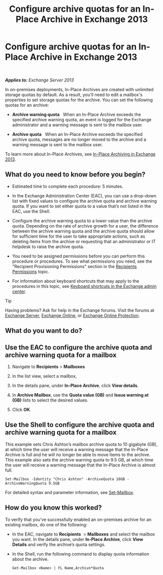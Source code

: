 ﻿---
title: 'Configure archive quotas for an In-Place Archive in Exchange 2013'
TOCTitle: Configure archive quotas for an In-Place Archive in Exchange 2013
ms:assetid: f10e77c7-e1d4-415a-bef9-cb3f00e74c34
ms:mtpsurl: https://technet.microsoft.com/en-us/library/Ee633489(v=EXCHG.150)
ms:contentKeyID: 50470879
ms.date: 12/09/2016
mtps_version: v=EXCHG.150
---

# Configure archive quotas for an In-Place Archive in Exchange 2013

 

_**Applies to:** Exchange Server 2013_


In on-premises deployments, In-Place Archives are created with unlimited storage quotas by default. As a result, you'll need to edit a mailbox's properties to set storage quotas for the archive. You can set the following quotas for an archive:

  - **Archive warning quota**   When an In-Place Archive exceeds the specified archive warning quota, an event is logged for the Exchange administrator and a warning message is sent to the mailbox user.

  - **Archive quota**   When an In-Place Archive exceeds the specified archive quota, messages are no longer moved to the archive and a warning message is sent to the mailbox user.

To learn more about In-Place Archives, see [In-Place Archiving in Exchange 2013](in-place-archiving-in-exchange-2013-exchange-2013-help.md).

## What do you need to know before you begin?

  - Estimated time to complete each procedure: 5 minutes.

  - In the Exchange Administration Center (EAC), you can use a drop-down list with fixed values to configure the archive quota and archive warning quota. If you want to set either quota to a value that’s not listed in the EAC, use the Shell.

  - Configure the archive warning quota to a lower value than the archive quota. Depending on the rate of archive growth for a user, the difference between the archive warning quota and the archive quota should allow for sufficient time for the user to take appropriate actions, such as deleting items from the archive or requesting that an administrator or IT helpdesk to raise the archive quota.

  - You need to be assigned permissions before you can perform this procedure or procedures. To see what permissions you need, see the "Recipient Provisioning Permissions" section in the [Recipients Permissions](recipients-permissions-exchange-2013-help.md) topic.

  - For information about keyboard shortcuts that may apply to the procedures in this topic, see [Keyboard shortcuts in the Exchange admin center](keyboard-shortcuts-in-the-exchange-admin-center-exchange-online-protection-help.md).


> [!TIP]
> Having problems? Ask for help in the Exchange forums. Visit the forums at <A href="https://go.microsoft.com/fwlink/p/?linkid=60612">Exchange Server</A>, <A href="https://go.microsoft.com/fwlink/p/?linkid=267542">Exchange Online</A>, or <A href="https://go.microsoft.com/fwlink/p/?linkid=285351">Exchange Online Protection</A>.



## What do you want to do?

## Use the EAC to configure the archive quota and archive warning quota for a mailbox

1.  Navigate to **Recipients** \> **Mailboxes**

2.  In the list view, select a mailbox,

3.  In the details pane, under **In-Place Archive**, click **View details**.

4.  In **Archive Mailbox**, use the **Quota value (GB)** and **Issue warning at (GB)** lists to select the desired values.

5.  Click **OK**.

## Use the Shell to configure the archive quota and archive warning quota for a mailbox

This example sets Chris Ashton’s mailbox archive quota to 10 gigabyte (GB), at which time the user will receive a warning message that the In-Place Archive is full and he will no longer be able to move items to the archive. This example also sets the archive warning quota to 9.5 GB, at which time the user will receive a warning message that the In-Place Archive is almost full.

    Set-Mailbox -Identity "Chris Ashton" -ArchiveQuota 10GB -ArchiveWarningQuota 9.5GB

For detailed syntax and parameter information, see [Set-Mailbox](https://technet.microsoft.com/en-us/library/bb123981\(v=exchg.150\)).

## How do you know this worked?

To verify that you’ve successfully enabled an on-premises archive for an existing mailbox, do one of the following:

  - In the EAC, navigate to **Recipients**  \> **Mailboxes** and select the mailbox you want. In the details pane, under **In-Place Archive**, click **View Details** and verify the archive’s quota settings.

  - In the Shell, run the following command to display quota information about the archive.
    
        Get-Mailbox <Name> | FL Name,Archive*Quota

